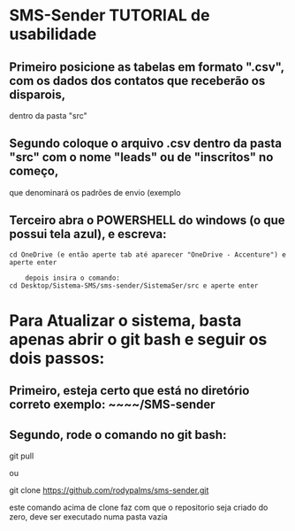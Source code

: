 # SMS-Sender TUTORIAL de usabilidade

## Primeiro posicione as tabelas em formato ".csv", com os dados dos contatos que receberão os disparois,
 dentro da pasta "src"

## Segundo coloque o arquivo .csv dentro da pasta "src" com o nome "leads" ou de "inscritos" no começo,
que denominará os padrões de envio (exemplo

## Terceiro abra o POWERSHELL do windows (o que possui tela azul), e escreva:

    cd OneDrive (e então aperte tab até aparecer "OneDrive - Accenture") e aperte enter
    
        depois insira o comando:
    cd Desktop/Sistema-SMS/sms-sender/SistemaSer/src e aperte enter

# Para Atualizar o sistema, basta apenas abrir o git bash e seguir os dois passos:

## Primeiro, esteja certo que está no diretório correto exemplo: ~~~~/SMS-sender

## Segundo, rode o comando no git bash: 

 git pull

 ou

 git clone https://github.com/rodypalms/sms-sender.git 

 este comando acima de clone faz com que o repositorio seja criado do zero, deve
 ser executado numa pasta vazia
